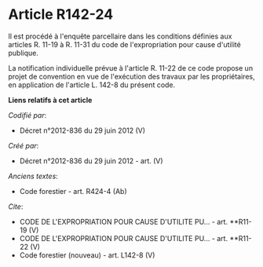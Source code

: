 # Article R142-24

Il est procédé à l'enquête parcellaire dans les conditions définies aux articles R. 11-19 à R. 11-31 du code de
l'expropriation pour cause d'utilité publique. 

La notification individuelle prévue à l'article R. 11-22 de ce code propose un projet de convention en vue de l'exécution des
travaux par les propriétaires, en application de l'article L. 142-8 du présent code.

**Liens relatifs à cet article**

_Codifié par_:

  - Décret n°2012-836 du 29 juin 2012 (V)

_Créé par_:

  - Décret n°2012-836 du 29 juin 2012 - art. (V)

_Anciens textes_:

  - Code forestier - art. R424-4 (Ab)

_Cite_:

  - CODE DE L'EXPROPRIATION POUR CAUSE D'UTILITE PU... - art. **R11-19 (V)
  - CODE DE L'EXPROPRIATION POUR CAUSE D'UTILITE PU... - art. **R11-22 (V)
  - Code forestier (nouveau) - art. L142-8 (V)
